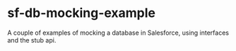 # sf-db-mocking-example
A couple of examples of mocking a database in Salesforce, using interfaces and the stub api.
